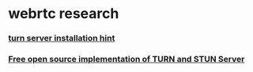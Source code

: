 # webrtc research

### [turn server installation hint](https://www.webrtc-experiment.com/docs/TURN-server-installation-guide.html#coturn)
### [Free open source implementation of TURN and STUN Server](https://github.com/coturn/coturn#free-open-source-implementation-of-turn-and-stun-server)
